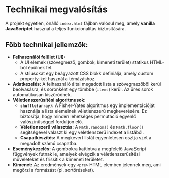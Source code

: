 # Technikai megvalósítás

A projekt egyetlen, önálló `index.html` fájlban valósul meg, amely **vanilla JavaScriptet** használ a teljes funkcionalitás biztosítására.

## Főbb technikai jellemzők:

*   **Felhasználói felület (UI):**
    *   A UI elemek (szövegmező, gombok, kimeneti terület) statikus HTML-ből épülnek fel.
    *   A stílusokat egy beágyazott CSS blokk definiálja, amely custom property-ket használ a témázáshoz.
*   **Adatkezelés:** A felhasználó által megadott lista a szövegmezőből kerül beolvasásra, és soronként egy tömbbe (`items`) kerül. Az üres sorok automatikusan kiszűrődnek.
*   **Véletlenszerűsítési algoritmusok:**
    *   **`shuffle(array)`:** A Fisher-Yates algoritmus egy implementációját használja a lista elemeinek véletlenszerű megkeverésére. Ez biztosítja, hogy minden lehetséges permutáció egyenlő valószínűséggel forduljon elő.
    *   **Véletlenszerű választás:** A `Math.random()` és `Math.floor()` segítségével választ ki egy véletlenszerű indexet a listából.
    *   **Csapatkészítés:** A megkevert listát egyenletesen osztja szét a megadott számú csapatba.
*   **Eseménykezelés:** A gombokra kattintva a megfelelő JavaScript függvények futnak le, amelyek elvégzik a véletlenszerűsítési műveleteket és frissítik a kimeneti területet.
*   **Kimenet:** Az eredmények egy `<pre>` HTML elemben jelennek meg, ami megőrzi a formázást (pl. sortöréseket).
